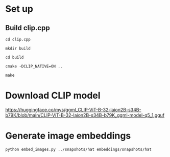 # Set up

## Build clip.cpp
```
cd clip.cpp

mkdir build

cd build

cmake -DCLIP_NATIVE=ON ..

make
```

# Download CLIP model
https://huggingface.co/mys/ggml_CLIP-ViT-B-32-laion2B-s34B-b79K/blob/main/CLIP-ViT-B-32-laion2B-s34B-b79K_ggml-model-q5_1.gguf

# Generate image embeddings
```
python embed_images.py ../snapshots/hat embeddings/snapshots/hat
```
